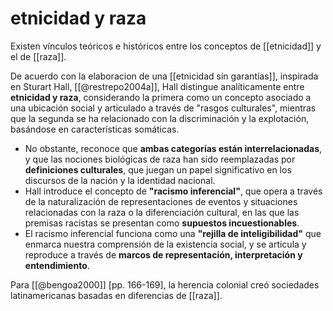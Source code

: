 # etnicidad y raza
Existen vínculos teóricos e históricos entre los conceptos de [[etnicidad]] y el de [[raza]].

De acuerdo con la elaboracion de una [[etnicidad sin garantías]], inspirada en Sturart Hall, [[@restrepo2004a]], Hall distingue analíticamente entre **etnicidad y raza**, considerando la primera como un concepto asociado a una ubicación social y articulado a través de "rasgos culturales", mientras que la segunda se ha relacionado con la discriminación y la explotación, basándose en características somáticas.

- No obstante, reconoce que **ambas categorías están interrelacionadas**, y que las nociones biológicas de raza han sido reemplazadas por **definiciones culturales**, que juegan un papel significativo en los discursos de la nación y la identidad nacional.
- Hall introduce el concepto de **"racismo inferencial"**, que opera a través de la naturalización de representaciones de eventos y situaciones relacionadas con la raza o la diferenciación cultural, en las que las premisas racistas se presentan como **supuestos incuestionables**.
- El racismo inferencial funciona como una **"rejilla de inteligibilidad"** que enmarca nuestra comprensión de la existencia social, y se articula y reproduce a través de **marcos de representación, interpretación y entendimiento**.

Para [[@bengoa2000]] [pp. 166-169], la herencia colonial creó sociedades latinamericanas basadas en diferencias de [[raza]].
